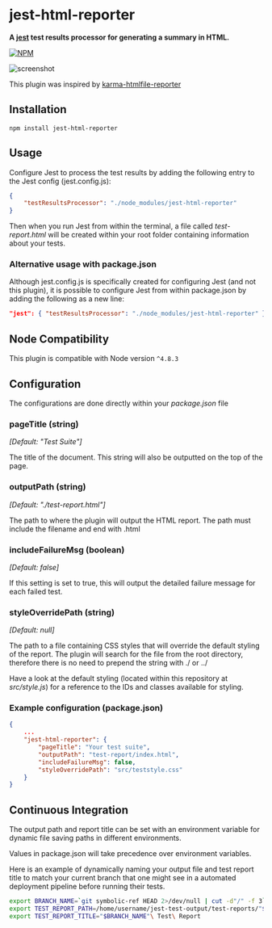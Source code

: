 # jest-html-reporter
**A [jest](https://github.com/facebook/jest) test results processor for generating a summary in HTML.**

[![NPM](https://nodei.co/npm/jest-html-reporter.png?downloads=true&stars=true)](https://nodei.co/npm/jest-html-reporter/)

![screenshot](https://cloud.githubusercontent.com/assets/3501024/26726395/251055b0-47a3-11e7-9116-99a6a610eda0.png)

This plugin was inspired by [karma-htmlfile-reporter](https://github.com/matthias-schuetz/karma-htmlfile-reporter)

## Installation
```shell
npm install jest-html-reporter
```

## Usage
Configure Jest to process the test results by adding the following entry to the Jest config (jest.config.js):
```JSON
{
	"testResultsProcessor": "./node_modules/jest-html-reporter"
}
```
Then when you run Jest from within the terminal, a file called *test-report.html* will be created within your root folder containing information about your tests.

### Alternative usage with package.json
Although jest.config.js is specifically created for configuring Jest (and not this plugin), it is possible to configure Jest from within package.json by adding the following as a new line:
```JSON
"jest": { "testResultsProcessor": "./node_modules/jest-html-reporter" }
```

## Node Compatibility
This plugin is compatible with Node version `^4.8.3`

## Configuration
The configurations are done directly within your *package.json* file

### pageTitle (string)
*[Default: "Test Suite"]*

The title of the document. This string will also be outputted on the top of the page.

### outputPath (string)
*[Default: "./test-report.html"]*

The path to where the plugin will output the HTML report. The path must include the filename and end with .html

### includeFailureMsg (boolean)
*[Default: false]*

If this setting is set to true, this will output the detailed failure message for each failed test.

### styleOverridePath (string)
*[Default: null]*

The path to a file containing CSS styles that will override the default styling of the report. The plugin will search for the file from the root directory, therefore there is no need to prepend the string with ./ or ../

Have a look at the default styling (located within this repository at *src/style.js*) for a reference to the IDs and classes available for styling.

### Example configuration (package.json)
```JSON
{
	...
	"jest-html-reporter": {
		"pageTitle": "Your test suite",
		"outputPath": "test-report/index.html",
		"includeFailureMsg": false,
		"styleOverridePath": "src/teststyle.css"
	}
}
```

## Continuous Integration

The output path and report title can be set with an environment variable for dynamic file saving paths in different environments. 

Values in package.json will take precedence over environment variables.

Here is an example of dynamically naming your output file and test report title to match your current branch that one might see in a automated deployment pipeline before running their tests.

~~~ bash
export BRANCH_NAME=`git symbolic-ref HEAD 2>/dev/null | cut -d"/" -f 3`
export TEST_REPORT_PATH=/home/username/jest-test-output/test-reports/"$BRANCH_NAME".html
export TEST_REPORT_TITLE="$BRANCH_NAME"\ Test\ Report
~~~
